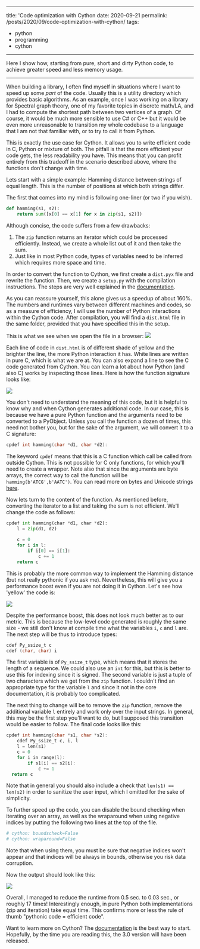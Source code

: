 
---
title: 'Code optimization with Cython
date: 2020-09-21
permalink: /posts/2020/09/code-optimization-with-cython/
tags:
  - python
  - programming
  - cython
---
Here I show how, starting from pure, short and dirty Python code, to achieve greater speed and less memory usage.

---
When building a library, I often find myself in situations where I want to speed up some <i>part</i> of the code. Usually this is a utility directory which provides basic algorithms. As an example, once I was working on a library for Spectral graph theory, one of my favorite topics in discrete math/LA, and I had to compute the shortest path between two vertices of a graph. Of course, it would be much more sensible to use C# or C++ but it would be even more unreasonable to transition my whole codebase to a language that I am not that familiar with, or to try to call it from Python. 

This is exactly the use case for Cython. It allows you to write efficient code in C, Python or mixture of both. The pitfall is that the more efficient your code gets, the less readability you have. This means that you can profit entirely from this tradeoff in the scenario described above, where the functions don't change with time. 

Lets start with a simple example: Hamming distance between strings of equal length. This is the number of positions at which both strings differ. 

The first that comes into my mind is following one-liner (or two if you wish).
```python
def hamming(s1, s2):  
    return sum([x[0] == x[1] for x in zip(s1, s2)])
``` 
Although concise, the code suffers from a few drawbacks: 
1. The `zip` function returns an iterator which could be processed efficiently. Instead, we create a whole list out of it and then take the sum.  
2. Just like in most Python code, types of variables need to be inferred which requires more space and time.

In order to convert the function to Cython, we first create a `dist.pyx` file and rewrite the function. Then, we create a `setup.py` with the compilation instructions. The steps are very well explained in the [documentation](https://cython.readthedocs.io/en/latest/src/userguide/source_files_and_compilation.html).

As you can reassure yourself, this alone gives us a speedup of about 160%. The numbers and runtimes vary between different machines and codes, so as a measure of efficiency, I will use the number of Python interactions within the Cython code. After compilation, you will find a `dist.html` file in the same folder, provided that you have specified this in the setup. 

This is what we see when we open the file in a browser:
<img src='https://i.imgur.com/0uUUjqf.png' />


Each line of code in `dist.html` is of different shade of yellow and the brighter the line, the more Python interaction it has. White lines are written in pure C, which is what we are at. You can also expand a line to see the C code generated from Cython. You can learn a lot about how Python (and also C) works by inspecting those lines. Here is how the function signature looks like:


<img src="https://i.imgur.com/SNATthE.png"/>

You don't need to understand the meaning of this code, but it is helpful to know why and when Cython generates additional code. In our case, this is because we have a pure Python function and the arguments need to be converted to a PyObject. Unless you call the function a dozen of times, this need not bother you, but for the sake of the argument, we will convert it to a C signature:
```c
cpdef int hamming(char *d1, char *d2):
``` 
The keyword `cpdef` means that this is a C function which call be called from outside Cython. This is not possible for C only functions, for which you'll need to create a wrapper. Note also that since the arguments are byte arrays, the correct way to call the function will be ```hamming(b'ATCG',b'AATC')```. You can read more on bytes and Unicode strings [here](https://cython.readthedocs.io/en/latest/src/tutorial/strings.html).

Now lets turn to the content of the function. As mentioned before, converting the iterator to a list and taking the sum is not efficient. We'll change the code as follows:
```python
cpdef int hamming(char *d1, char *d2):
	l = zip(d1, d2)
	
    c = 0
    for i in l:
	    if i[0] == i[1]:
		    c += 1
	return c
``` 
This is probably the more common way to implement the Hamming distance (but not really pythonic if you ask me). Nevertheless, this will give you a performance boost even if you are not doing it in Cython. Let's see how 'yellow' the code is:

<img src='https://i.imgur.com/oVwhk2j.png' />

Despite the performance boost, this does not look much better as to our metric. This is because the low-level code generated is roughly the same size - we still don't know at compile time what the variables `i`, `c` and `l` are. The next step will be thus to introduce types:
```c
cdef Py_ssize_t c
cdef (char, char) i
```

The first variable is of `Py_ssize_t` type, which means that it stores the length of a sequence. We could also use an `int` for this, but this is better to use this for indexing since it is signed. The second variable is just a tuple of two characters which we get from the `zip` function. I couldn't find an appropriate type for the variable `l` and since it not in the core documentation, it is probably too complicated.

The next thing to change will be to remove the `zip` function, remove the additional variable `l` entirely and work only over the input strings. In general, this may be the first step you'll want to do, but I supposed this transition would be easier to follow.  The final code looks like this:
```c
cpdef int hamming(char *s1, char *s2):  
    cdef Py_ssize_t c, i, l  
    l = len(s1)  
    c = 0  
    for i in range(l):  
        if s1[i] == s2[i]:  
            c += 1  
  return c
```

Note that in general you should also include a check that `len(s1) == len(s2)` in order to sanitize the user input, which I omitted for the sake of simplicity.

To further speed up the code, you can disable the bound checking when iterating over an array, as well as the wraparound when using negative indices by putting the following two lines at the top of the file. 
```python
# cython: boundscheck=False  
# cython: wraparound=False 
```
Note that when using them, you must be sure that negative indices won't appear and that indices will be always in bounds, otherwise you risk data corruption.

Now the output should look like this:

<img src='https://i.imgur.com/hTJ7mv9.png' />

Overall, I managed to reduce the runtime from 0.5 sec. to 0.03 sec., or roughly 17 times! Interestingly enough, in pure Python both implementations (zip and iteration) take equal time. This confirms more or less the rule of thumb "pythonic code = efficient code".

Want to learn more on Cython? The [documentation](https://cython.readthedocs.io/en/latest/index.html) is the best way to start. Hopefully, by the time you are reading this, the 3.0 version will have been released.
